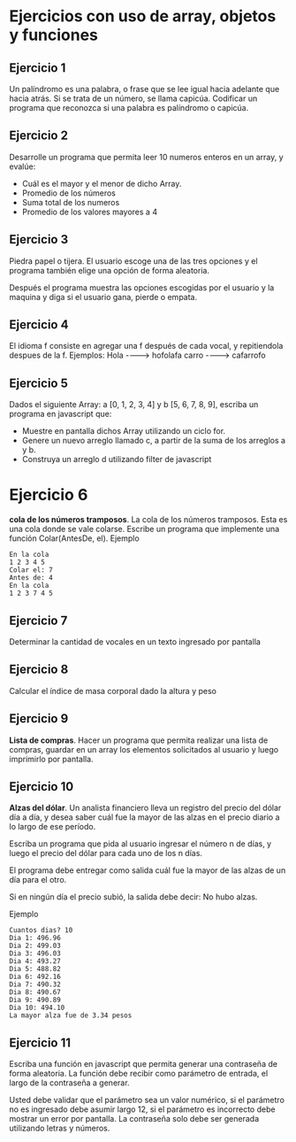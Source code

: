 
# Ejercicios con uso de array, objetos y funciones

## Ejercicio 1
Un palíndromo es una palabra, o frase que se lee igual hacia adelante que hacia atrás. Si se trata de un número, se llama capicúa. Codificar un programa que reconozca si una palabra es palíndromo o capicúa. 

## Ejercicio 2
Desarrolle un programa que permita leer 10 numeros enteros en un array, y evalúe:
* Cuál es el mayor y el menor de dicho Array. 
* Promedio de los números
* Suma total de los numeros
* Promedio de los valores mayores a 4

## Ejercicio 3
Piedra papel o tijera. El usuario escoge una de las tres opciones y el programa también elige una opción de forma aleatoria. 

Después el programa muestra las opciones escogidas por el usuario y la maquina y diga si el usuario gana, pierde o empata.

## Ejercicio 4
El idioma f consiste en agregar una f después de cada vocal, y repitiendola despues de la f.
Ejemplos: 
Hola ----> hofolafa
carro ----> cafarrofo

## Ejercicio 5
Dados el siguiente Array: a [0, 1, 2, 3, 4] y b [5, 6, 7, 8, 9], escriba un programa en javascript que:

* Muestre en pantalla dichos Array utilizando un ciclo for.
* Genere un nuevo arreglo llamado c, a partir de la suma de los arreglos a y b.
* Construya un arreglo d utilizando filter de javascript

# Ejercicio 6
__cola de los números tramposos__. La cola de los números tramposos. Esta es una cola donde se vale colarse. Escribe un programa que implemente una función Colar(AntesDe, el).
Ejemplo
~~~
En la cola
1 2 3 4 5
Colar el: 7
Antes de: 4
En la cola
1 2 3 7 4 5
~~~

## Ejercicio 7
Determinar la cantidad de vocales en un texto ingresado por pantalla

## Ejercicio 8
Calcular el índice de masa corporal dado la altura y peso

## Ejercicio 9
__Lista de compras__. Hacer un programa que permita realizar una lista de compras, guardar en un array los elementos solicitados al usuario y luego imprimirlo por pantalla. 

## Ejercicio 10
__Alzas del dólar__. Un analista financiero lleva un registro del precio del dólar día a día, y desea saber cuál fue la mayor de las alzas en el precio diario a lo largo de ese período.

Escriba un programa que pida al usuario ingresar el número n de días, y luego el precio del dólar para cada uno de los n días.

El programa debe entregar como salida cuál fue la mayor de las alzas de un día para el otro.

Si en ningún día el precio subió, la salida debe decir: No hubo alzas.

Ejemplo
~~~
Cuantos dias? 10
Dia 1: 496.96
Dia 2: 499.03
Dia 3: 496.03
Dia 4: 493.27
Dia 5: 488.82
Dia 6: 492.16
Dia 7: 490.32
Dia 8: 490.67
Dia 9: 490.89
Dia 10: 494.10
La mayor alza fue de 3.34 pesos
~~~

## Ejercicio 11
Escriba una función en javascript que permita generar una contraseña de forma aleatoria. La función debe recibir como parámetro de entrada, el largo de la contraseña a generar. 

Usted debe validar que el parámetro sea un valor numérico, si el parámetro no es ingresado debe asumir largo 12, si el parámetro es incorrecto debe mostrar un error por pantalla. La contraseña solo debe ser generada utilizando letras y números.